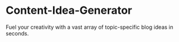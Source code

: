 # Content-Idea-Generator
Fuel your creativity with a vast array of topic-specific blog ideas in seconds.
